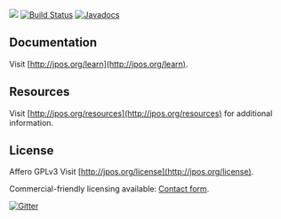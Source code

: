[![][jpos-logo]][jpos-url]
[![Build Status][badge-travis-image]][badge-travis-url]
[![Javadocs](http://www.javadoc.io/badge/org.jpos/jpos.svg)](http://www.javadoc.io/doc/org.jpos/jpos)

## Documentation

Visit [http://jpos.org/learn](http://jpos.org/learn).

## Resources

Visit [http://jpos.org/resources](http://jpos.org/resources) for additional information.

        
## License

Affero GPLv3 Visit [http://jpos.org/license](http://jpos.org/license).

Commercial-friendly licensing available: [Contact form](http://jpos.org/main/contact?p=license).

[jpos-logo]: http://jpos.org/images/jpos_l.jpg
[jpos-url]: http://jpos.org
[badge-travis-url]: https://travis-ci.org/jpos/jPOS
[badge-travis-image]: https://api.travis-ci.org/jpos/jPOS.svg
[![Gitter](https://badges.gitter.im/jpos/jPOS.svg)](https://gitter.im/jpos/jPOS?utm_source=badge&utm_medium=badge&utm_campaign=pr-badge)

